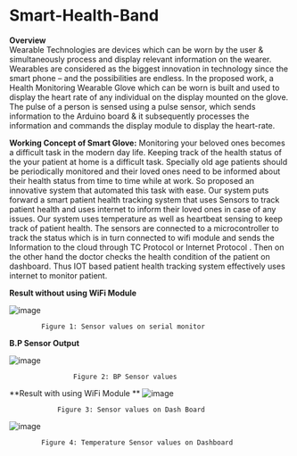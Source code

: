 # Smart-Health-Band
**Overview**   
    Wearable Technologies are devices which can be worn by the user & simultaneously process and display relevant information on the wearer. Wearables are considered as the biggest innovation in technology since the smart phone – and the possibilities are endless.
		In the proposed work, a Health Monitoring Wearable Glove which can be worn is built and used to display the heart rate of any individual on the display mounted on the glove. The pulse of a person is sensed using a pulse sensor, which sends information to the Arduino board & it subsequently processes the information and commands the display module to display the heart-rate.
  
 **Working Concept of Smart Glove:**
 	Monitoring your beloved ones becomes a difficult task in the modern day life. Keeping track of the health status of the your patient at home is a difficult task. Specially old age patients should be periodically monitored and their loved ones need to be informed about their health status from time to time while at work. So proposed an innovative system that automated this task with ease. Our system puts forward a smart patient health tracking system that uses Sensors to track patient health and uses internet to inform their loved ones in case of any issues. Our system uses temperature as well as heartbeat sensing to keep track of patient health. The sensors are connected to a microcontroller to track the status which is in turn connected to wifi module and sends the Information to the cloud through TC Protocol or Internet Protocol . Then on the other hand the doctor checks the health condition of the patient on dashboard. Thus IOT based patient health tracking system effectively uses internet to monitor patient.

  
**Result without using WiFi Module**

![image](https://github.com/varun-1409/Smart-Health-Band/assets/84139574/83394f8d-1e71-4c58-8e2c-4980d548e8d4)

			Figure 1: Sensor values on serial monitor


**B.P Sensor Output**

![image](https://github.com/varun-1409/Smart-Health-Band/assets/84139574/2992278f-f0aa-464e-8b92-c426d56a87f4)

					Figure 2: BP Sensor values


**Result with using WiFi Module
**
![image](https://github.com/varun-1409/Smart-Health-Band/assets/84139574/38f48bc7-aba2-4618-be99-3077060336f5)

				Figure 3: Sensor values on Dash Board

![image](https://github.com/varun-1409/Smart-Health-Band/assets/84139574/daf59aa7-2f00-428f-93b9-92cc05cf0658)

			Figure 4: Temperature Sensor values on Dashboard 


